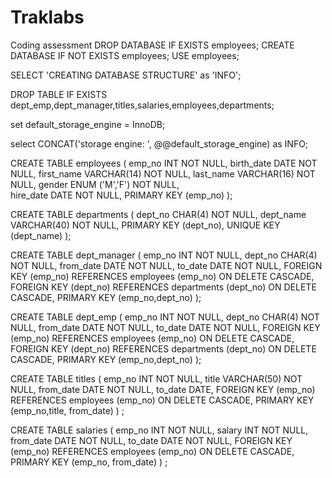 # Traklabs
Coding assessment
DROP DATABASE IF EXISTS employees;
CREATE DATABASE IF NOT EXISTS employees;
USE employees;

SELECT 'CREATING DATABASE STRUCTURE' as 'INFO';

DROP TABLE IF EXISTS dept_emp,dept_manager,titles,salaries,employees,departments;

set default_storage_engine = InnoDB;

select CONCAT('storage engine: ', @@default_storage_engine) as INFO;

CREATE TABLE employees (
    emp_no      INT             NOT NULL,
    birth_date  DATE            NOT NULL,
    first_name  VARCHAR(14)     NOT NULL,
    last_name   VARCHAR(16)     NOT NULL,
    gender      ENUM ('M','F')  NOT NULL,    
    hire_date   DATE            NOT NULL,
    PRIMARY KEY (emp_no)
);

CREATE TABLE departments (
    dept_no     CHAR(4)         NOT NULL,
    dept_name   VARCHAR(40)     NOT NULL,
    PRIMARY KEY (dept_no),
    UNIQUE  KEY (dept_name)
);

CREATE TABLE dept_manager (
   emp_no       INT             NOT NULL,
   dept_no      CHAR(4)         NOT NULL,
   from_date    DATE            NOT NULL,
   to_date      DATE            NOT NULL,
   FOREIGN KEY (emp_no)  REFERENCES employees (emp_no)    ON DELETE CASCADE,
   FOREIGN KEY (dept_no) REFERENCES departments (dept_no) ON DELETE CASCADE,
   PRIMARY KEY (emp_no,dept_no)
); 

CREATE TABLE dept_emp (
    emp_no      INT             NOT NULL,
    dept_no     CHAR(4)         NOT NULL,
    from_date   DATE            NOT NULL,
    to_date     DATE            NOT NULL,
    FOREIGN KEY (emp_no)  REFERENCES employees   (emp_no)  ON DELETE CASCADE,
    FOREIGN KEY (dept_no) REFERENCES departments (dept_no) ON DELETE CASCADE,
    PRIMARY KEY (emp_no,dept_no)
);

CREATE TABLE titles (
    emp_no      INT             NOT NULL,
    title       VARCHAR(50)     NOT NULL,
    from_date   DATE            NOT NULL,
    to_date     DATE,
    FOREIGN KEY (emp_no) REFERENCES employees (emp_no) ON DELETE CASCADE,
    PRIMARY KEY (emp_no,title, from_date)
) 
; 

CREATE TABLE salaries (
    emp_no      INT             NOT NULL,
    salary      INT             NOT NULL,
    from_date   DATE            NOT NULL,
    to_date     DATE            NOT NULL,
    FOREIGN KEY (emp_no) REFERENCES employees (emp_no) ON DELETE CASCADE,
    PRIMARY KEY (emp_no, from_date)
) 
; 

